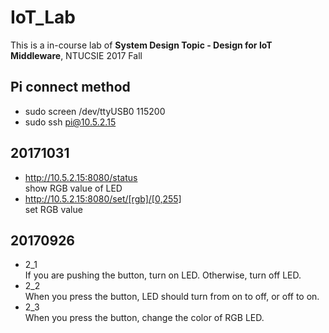 # IoT_Lab
This is a in-course lab of **System Design Topic - Design for IoT Middleware**, NTUCSIE 2017 Fall 

## Pi connect method
* sudo screen /dev/ttyUSB0 115200
* sudo ssh pi@10.5.2.15

## 20171031
* http://10.5.2.15:8080/status  
show RGB value of LED  
* http://10.5.2.15:8080/set/[rgb]/[0,255]  
set RGB value  

## 20170926
*  2_1  
If you are pushing the button, turn on LED. Otherwise, turn off LED.
*  2_2  
When you press the button, LED should turn from on to off, or off to on.
*  2_3  
When you press the button, change the color of RGB LED.
